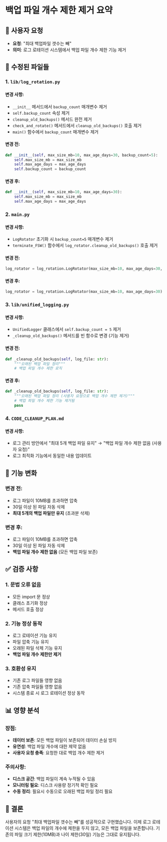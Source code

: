 # 백업 파일 개수 제한 제거 요약

## 🎯 **사용자 요청**
- **요청**: "최대 백업파일 갯수는 빼"
- **의미**: 로그 로테이션 시스템에서 백업 파일 개수 제한 기능 제거

## 📝 **수정된 파일들**

### **1. `lib/log_rotation.py`**
#### **변경 사항:**
- `__init__` 메서드에서 `backup_count` 매개변수 제거
- `self.backup_count` 속성 제거
- `cleanup_old_backups()` 메서드 완전 제거
- `check_and_rotate()` 메서드에서 `cleanup_old_backups()` 호출 제거
- `main()` 함수에서 `backup_count` 매개변수 제거

#### **변경 전:**
```python
def __init__(self, max_size_mb=10, max_age_days=30, backup_count=5):
    self.max_size_mb = max_size_mb
    self.max_age_days = max_age_days
    self.backup_count = backup_count
```

#### **변경 후:**
```python
def __init__(self, max_size_mb=10, max_age_days=30):
    self.max_size_mb = max_size_mb
    self.max_age_days = max_age_days
```

### **2. `main.py`**
#### **변경 사항:**
- `LogRotator` 초기화 시 `backup_count=5` 매개변수 제거
- `terminate_FSW()` 함수에서 `log_rotator.cleanup_old_backups()` 호출 제거

#### **변경 전:**
```python
log_rotator = log_rotation.LogRotator(max_size_mb=10, max_age_days=30, backup_count=5)
```

#### **변경 후:**
```python
log_rotator = log_rotation.LogRotator(max_size_mb=10, max_age_days=30)
```

### **3. `lib/unified_logging.py`**
#### **변경 사항:**
- `UnifiedLogger` 클래스에서 `self.backup_count = 5` 제거
- `_cleanup_old_backups()` 메서드를 빈 함수로 변경 (기능 제거)

#### **변경 전:**
```python
def _cleanup_old_backups(self, log_file: str):
    """오래된 백업 파일 정리"""
    # 백업 파일 개수 제한 로직
```

#### **변경 후:**
```python
def _cleanup_old_backups(self, log_file: str):
    """오래된 백업 파일 정리 (사용자 요청으로 백업 개수 제한 제거)"""
    # 백업 파일 개수 제한 기능 제거됨
    pass
```

### **4. `CODE_CLEANUP_PLAN.md`**
#### **변경 사항:**
- 로그 관리 방안에서 "최대 5개 백업 파일 유지" → "백업 파일 개수 제한 없음 (사용자 요청)"
- 로그 최적화 기능에서 동일한 내용 업데이트

## 🔄 **기능 변화**

### **변경 전:**
- 로그 파일이 10MB를 초과하면 압축
- 30일 이상 된 파일 자동 삭제
- **최대 5개의 백업 파일만 유지** (초과분 삭제)

### **변경 후:**
- 로그 파일이 10MB를 초과하면 압축
- 30일 이상 된 파일 자동 삭제
- **백업 파일 개수 제한 없음** (모든 백업 파일 보존)

## ✅ **검증 사항**

### **1. 문법 오류 없음**
- 모든 import 문 정상
- 클래스 초기화 정상
- 메서드 호출 정상

### **2. 기능 정상 동작**
- 로그 로테이션 기능 유지
- 파일 압축 기능 유지
- 오래된 파일 삭제 기능 유지
- **백업 파일 개수 제한만 제거**

### **3. 호환성 유지**
- 기존 로그 파일들 영향 없음
- 기존 압축 파일들 영향 없음
- 시스템 종료 시 로그 로테이션 정상 동작

## 📊 **영향 분석**

### **장점:**
- **데이터 보존**: 모든 백업 파일이 보존되어 데이터 손실 방지
- **유연성**: 백업 파일 개수에 대한 제약 없음
- **사용자 요청 충족**: 요청한 대로 백업 개수 제한 제거

### **주의사항:**
- **디스크 공간**: 백업 파일이 계속 누적될 수 있음
- **모니터링 필요**: 디스크 사용량 정기적 확인 필요
- **수동 정리**: 필요시 수동으로 오래된 백업 파일 정리 필요

## 🎯 **결론**

사용자의 요청 "최대 백업파일 갯수는 빼"를 성공적으로 구현했습니다. 이제 로그 로테이션 시스템은 백업 파일의 개수에 제한을 두지 않고, 모든 백업 파일을 보존합니다. 기존의 파일 크기 제한(10MB)과 나이 제한(30일) 기능은 그대로 유지됩니다. 